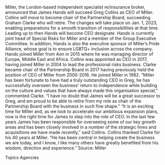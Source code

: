 Miller, the London-based independent specialist re/insurance broker, announced that James Hands will succeed Greg Collins as CEO of Miller. Collins will move to become chair of the Partnership Board, succeeding Graham Clarke who will retire.
The changes will take place on Jan. 1, 2023, enabling preparations for a smooth transition of responsibilities at that time. Leading up to then Hands will become CEO designate.
Hands is currently joint head of Special Risks for Miller and a member of the Group Executive Committee. In addition, Hands is also the executive sponsor of Miller’s Pride Alliance, whose goal is to ensure LGBTQ+ inclusion across the company. Hands joined Miller from Aon in 2015 where he was managing director of Europe, Middle East and Africa.
Collins was appointed as CEO in 2017, having joined Miller in 2004 to lead the professional risks business. Clarke became chair of the Partnership Board in 2017 having previously held the position of CEO of Miller from 2000-2016. He joined Miller in 1982.
“Miller has been fortunate to have had a truly outstanding CEO in Greg, he has successfully overseen the business’ return to independence while building on the culture and values that have always made this organisation special,” commented Clarke. “I have no doubt that James will be a great successor to Greg, and am proud to be able to retire from my role as chair of the Partnership Board with the business in such fine shape.”
“It is an exciting time for Miller and, as we look to accelerate our ambitious expansion plans, now is the right time for James to step into the role of CEO. In the last few years James has been responsible for overseeing some of our key growth areas and has been closely involved in a number of the strategic hires and acquisitions we have made recently,” said Collins.
Collins thanked Clarke for his 40 years at Miller. “He has been central in helping create the business we are today, and I know, I like many others have greatly benefited from his wisdom, direction and experience.”
Source: Miller

Topics
Agencies
